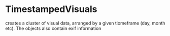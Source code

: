 # TimestampedVisuals
creates a cluster of visual data, arranged by a given tiomeframe (day, month etc). The objects also contain exif information
